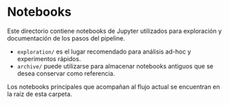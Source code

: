 # Notebooks

Este directorio contiene notebooks de Jupyter utilizados para exploración y documentación de los pasos del pipeline.

- `exploration/` es el lugar recomendado para análisis ad-hoc y experimentos rápidos.
- `archive/` puede utilizarse para almacenar notebooks antiguos que se desea conservar como referencia.

Los notebooks principales que acompañan al flujo actual se encuentran en la raíz de esta carpeta.

